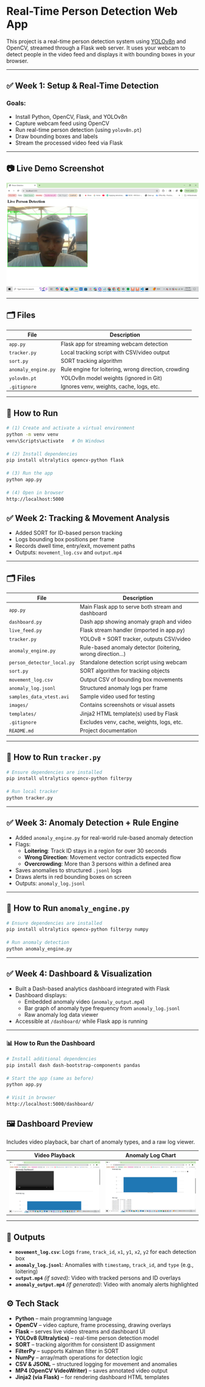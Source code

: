 # Real-Time Person Detection Web App

This project is a real-time person detection system using [YOLOv8n](https://github.com/ultralytics/ultralytics) and OpenCV, streamed through a Flask web server. It uses your webcam to detect people in the video feed and displays it with bounding boxes in your browser.

---

## ✅ Week 1: Setup & Real-Time Detection

### Goals:
- Install Python, OpenCV, Flask, and YOLOv8n
- Capture webcam feed using OpenCV
- Run real-time person detection (using `yolov8n.pt`)
- Draw bounding boxes and labels
- Stream the processed video feed via Flask

---

## 📷 Live Demo Screenshot

![Screenshot of live detection](images/screenshot.png)

---

## 🗂 Files

| File                | Description                                          |
|---------------------|------------------------------------------------------|
| `app.py`            | Flask app for streaming webcam detection             |
| `tracker.py`        | Local tracking script with CSV/video output          |
| `sort.py`           | SORT tracking algorithm                              |
| `anomaly_engine.py` | Rule engine for loitering, wrong direction, crowding |
| `yolov8n.pt`        | YOLOv8n model weights (ignored in Git)               |
| `.gitignore`        | Ignores venv, weights, cache, logs, etc.             |

---

## 🚀 How to Run

```bash
# (1) Create and activate a virtual environment
python -m venv venv
venv\Scripts\activate   # On Windows

# (2) Install dependencies
pip install ultralytics opencv-python flask

# (3) Run the app
python app.py

# (4) Open in browser
http://localhost:5000
```

## ✅ Week 2: Tracking & Movement Analysis

- Added SORT for ID-based person tracking
- Logs bounding box positions per frame
- Records dwell time, entry/exit, movement paths
- Outputs: `movement_log.csv` and `output.mp4`

---

## 🗂 Files

| File                    | Description                                                  |
|-------------------------|--------------------------------------------------------------|
| `app.py`                | Main Flask app to serve both stream and dashboard            |
| `dashboard.py`          | Dash app showing anomaly graph and video                     |
| `live_feed.py`          | Flask stream handler (imported in app.py)                    |
| `tracker.py`            | YOLOv8 + SORT tracker, outputs CSV/video                     |
| `anomaly_engine.py`     | Rule-based anomaly detector (loitering, wrong direction...)  |
| `person_detector_local.py` | Standalone detection script using webcam                  |
| `sort.py`               | SORT algorithm for tracking objects                          |
| `movement_log.csv`      | Output CSV of bounding box movements                         |
| `anomaly_log.jsonl`     | Structured anomaly logs per frame                            |
| `samples_data_vtest.avi`| Sample video used for testing                                |
| `images/`               | Contains screenshots or visual assets                        |
| `templates/`            | Jinja2 HTML template(s) used by Flask                        |
| `.gitignore`            | Excludes venv, cache, weights, logs, etc.                    |
| `README.md`             | Project documentation                                        |

---

## 🚀 How to Run `tracker.py`

```bash
# Ensure dependencies are installed
pip install ultralytics opencv-python filterpy

# Run local tracker
python tracker.py
```
---

## ✅ Week 3: Anomaly Detection + Rule Engine

- Added `anomaly_engine.py` for real-world rule-based anomaly detection
- Flags:
  - **Loitering**: Track ID stays in a region for over 30 seconds
  - **Wrong Direction**: Movement vector contradicts expected flow
  - **Overcrowding**: More than 3 persons within a defined area
- Saves anomalies to structured `.jsonl` logs
- Draws alerts in red bounding boxes on screen
- Outputs: `anomaly_log.jsonl`

---
## 🚀 How to Run `anomaly_engine.py`

```bash
# Ensure dependencies are installed
pip install ultralytics opencv-python filterpy numpy

# Run anomaly detection
python anomaly_engine.py
```
---

## ✅ Week 4: Dashboard & Visualization

- Built a Dash-based analytics dashboard integrated with Flask
- Dashboard displays:
  - Embedded anomaly video (`anomaly_output.mp4`)
  - Bar graph of anomaly type frequency from `anomaly_log.jsonl`
  - Raw anomaly log data viewer
- Accessible at `/dashboard/` while Flask app is running

---

### 📊 How to Run the Dashboard

```bash
# Install additional dependencies
pip install dash dash-bootstrap-components pandas

# Start the app (same as before)
python app.py

# Visit in browser
http://localhost:5000/dashboard/
```
## 🖼 Dashboard Preview

Includes video playback, bar chart of anomaly types, and a raw log viewer.

| Video Playback | Anomaly Log Chart |
|----------------|-------------------|
| ![Video](images/Dashboard1.png) | ![Chart](images/Dashboard2.png) |

---

## 📝 Outputs

- **`movement_log.csv`**: Logs `frame`, `track_id`, `x1`, `y1`, `x2`, `y2` for each detection box
- **`anomaly_log.jsonl`**: Anomalies with `timestamp`, `track_id`, and `type` (e.g., loitering)
- **`output.mp4`** *(if saved)*: Video with tracked persons and ID overlays
- **`anomaly_output.mp4`** *(if generated)*: Video with anomaly alerts highlighted

## ⚙️ Tech Stack

- **Python** – main programming language  
- **OpenCV** – video capture, frame processing, drawing overlays  
- **Flask** – serves live video streams and dashboard UI  
- **YOLOv8 (Ultralytics)** – real-time person detection model  
- **SORT** – tracking algorithm for consistent ID assignment  
- **FilterPy** – supports Kalman filter in SORT  
- **NumPy** – array/math operations for detection logic  
- **CSV & JSONL** – structured logging for movement and anomalies  
- **MP4 (OpenCV VideoWriter)** – saves annotated video output  
- **Jinja2 (via Flask)** – for rendering dashboard HTML templates
